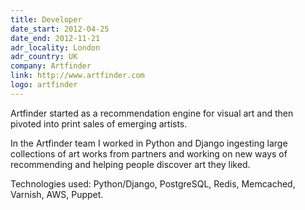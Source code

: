 ```yaml
---
title: Developer
date_start: 2012-04-25
date_end: 2012-11-21
adr_locality: London
adr_country: UK
company: Artfinder
link: http://www.artfinder.com
logo: artfinder
---
```


Artfinder started as a recommendation engine for visual art and then pivoted into print sales of emerging artists.

In the Artfinder team I worked in Python and Django ingesting large collections of art works from partners and working on new ways of recommending and helping people discover art they liked.

Technologies used: Python/Django, PostgreSQL, Redis, Memcached, Varnish, AWS, Puppet.

